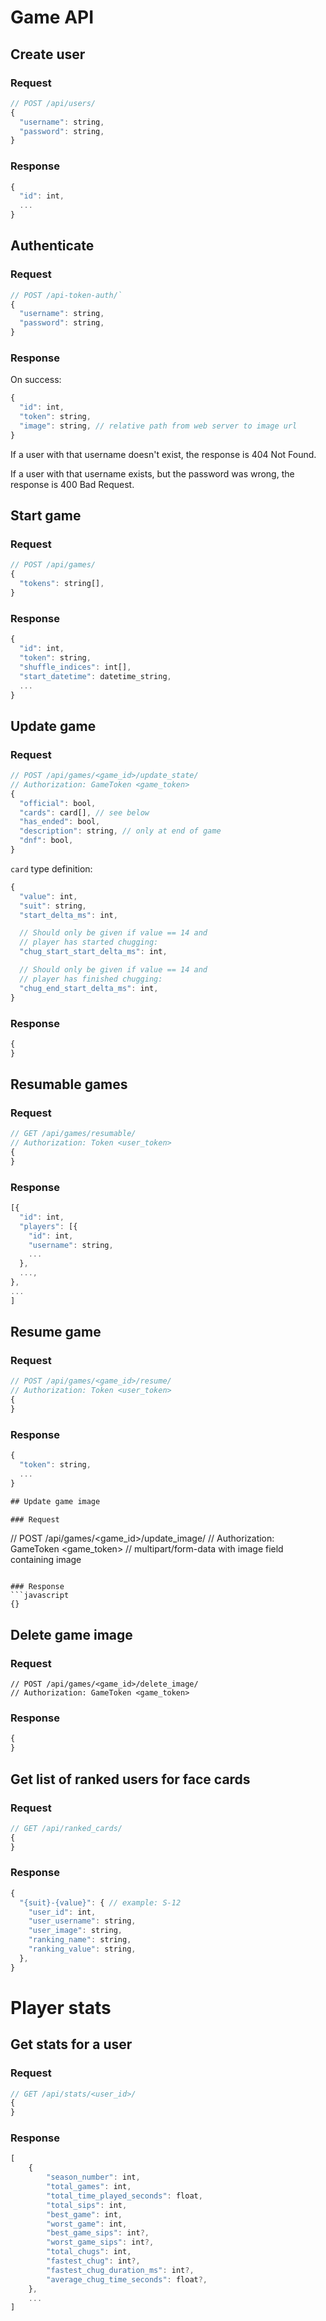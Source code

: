 # Game API

## Create user

### Request

```javascript
// POST /api/users/
{
  "username": string,
  "password": string,
}
```

### Response

```javascript
{
  "id": int,
  ...
}
```

## Authenticate

### Request

```javascript
// POST /api-token-auth/`
{
  "username": string,
  "password": string,
}
```

### Response

On success:

```javascript
{
  "id": int,
  "token": string,
  "image": string, // relative path from web server to image url
}
```

If a user with that username doesn't exist, the response is 404 Not Found.

If a user with that username exists, but the password was wrong, the response is 400 Bad Request.

## Start game

### Request

```javascript
// POST /api/games/
{
  "tokens": string[],
}
```

### Response

```javascript
{
  "id": int,
  "token": string,
  "shuffle_indices": int[],
  "start_datetime": datetime_string,
  ...
}
```

## Update game

### Request

```javascript
// POST /api/games/<game_id>/update_state/
// Authorization: GameToken <game_token>
{
  "official": bool,
  "cards": card[], // see below
  "has_ended": bool,
  "description": string, // only at end of game
  "dnf": bool,
}
```

`card` type definition:

```javascript
{
  "value": int,
  "suit": string,
  "start_delta_ms": int,

  // Should only be given if value == 14 and
  // player has started chugging:
  "chug_start_start_delta_ms": int,

  // Should only be given if value == 14 and
  // player has finished chugging:
  "chug_end_start_delta_ms": int,
}
```

### Response

```javascript
{
}
```

## Resumable games

### Request

```javascript
// GET /api/games/resumable/
// Authorization: Token <user_token>
{
}
```

### Response

```javascript
[{
  "id": int,
  "players": [{
    "id": int,
    "username": string,
    ...
  },
  ...,
},
...
]
```

## Resume game

### Request

```javascript
// POST /api/games/<game_id>/resume/
// Authorization: Token <user_token>
{
}
```

### Response

```javascript
{
  "token": string,
  ...
}

## Update game image

### Request
```

// POST /api/games/<game_id>/update_image/
// Authorization: GameToken <game_token>
// multipart/form-data with image field containing image

````

### Response
```javascript
{}
````

## Delete game image

### Request

```
// POST /api/games/<game_id>/delete_image/
// Authorization: GameToken <game_token>
```

### Response

```javascript
{
}
```

## Get list of ranked users for face cards

### Request

```javascript
// GET /api/ranked_cards/
{
}
```

### Response

```javascript
{
  "{suit}-{value}": { // example: S-12
    "user_id": int,
    "user_username": string,
    "user_image": string,
    "ranking_name": string,
    "ranking_value": string,
  },
}
```

# Player stats

## Get stats for a user

### Request

```javascript
// GET /api/stats/<user_id>/
{
}
```

### Response

```javascript
[
    {
        "season_number": int,
        "total_games": int,
        "total_time_played_seconds": float,
        "total_sips": int,
        "best_game": int,
        "worst_game": int,
        "best_game_sips": int?,
        "worst_game_sips": int?,
        "total_chugs": int,
        "fastest_chug": int?,
        "fastest_chug_duration_ms": int?,
        "average_chug_time_seconds": float?,
    },
    ...
]
```
